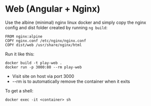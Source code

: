 # Web (Angular + Nginx)

Use the albine (minimal) nginx linux docker and simply copy the nginx config and dist folder created by running `ng build`:

```docker
FROM nginx:alpine
COPY nginx.conf /etc/nginx/nginx.conf
COPY dist/web /usr/share/nginx/html
```

Run it like this:

```
docker build -t play-web .
docker run -p 3000:80 --rm play-web
```

* Visit site on host via port 3000
* --rm is to automatically remove the container when it exits

To get a shell:
```
docker exec -it <container> sh
```
